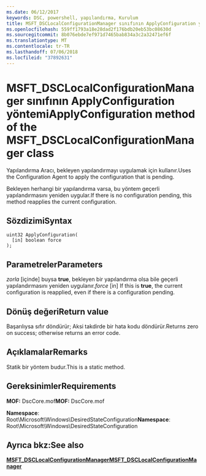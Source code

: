 ```yaml
---
ms.date: 06/12/2017
keywords: DSC, powershell, yapılandırma, Kurulum
title: MSFT_DSCLocalConfigurationManager sınıfının ApplyConfiguration yöntemi
ms.openlocfilehash: 559ff1793a18e28dad2f176bdb20eb53bc08630d
ms.sourcegitcommit: 8b076ebde7ef971d7465bab834a3c2a32471ef6f
ms.translationtype: MT
ms.contentlocale: tr-TR
ms.lasthandoff: 07/06/2018
ms.locfileid: "37892631"
---
```

# <a name="applyconfiguration-method-of-the-msftdsclocalconfigurationmanager-class"></a><span data-ttu-id="17017-103">MSFT_DSCLocalConfigurationManager sınıfının ApplyConfiguration yöntemi</span><span class="sxs-lookup"><span data-stu-id="17017-103">ApplyConfiguration method of the MSFT_DSCLocalConfigurationManager class</span></span>

<span data-ttu-id="17017-104">Yapılandırma Aracı, bekleyen yapılandırmayı uygulamak için kullanır.</span><span class="sxs-lookup"><span data-stu-id="17017-104">Uses the Configuration Agent to apply the configuration that is pending.</span></span>

<span data-ttu-id="17017-105">Bekleyen herhangi bir yapılandırma varsa, bu yöntem geçerli yapılandırmasını yeniden uygular.</span><span class="sxs-lookup"><span data-stu-id="17017-105">If there is no configuration pending, this method reapplies the current configuration.</span></span>

## <a name="syntax"></a><span data-ttu-id="17017-106">Sözdizimi</span><span class="sxs-lookup"><span data-stu-id="17017-106">Syntax</span></span>

```mof
uint32 ApplyConfiguration(
  [in] boolean force
);
```

## <a name="parameters"></a><span data-ttu-id="17017-107">Parametreler</span><span class="sxs-lookup"><span data-stu-id="17017-107">Parameters</span></span>

<span data-ttu-id="17017-108">*zorla* \[içinde\] buysa **true**, bekleyen bir yapılandırma olsa bile geçerli yapılandırmasını yeniden uygulanır.</span><span class="sxs-lookup"><span data-stu-id="17017-108">*force* \[in\] If this is **true**, the current configuration is reapplied, even if there is a configuration pending.</span></span>

## <a name="return-value"></a><span data-ttu-id="17017-109">Dönüş değeri</span><span class="sxs-lookup"><span data-stu-id="17017-109">Return value</span></span>

<span data-ttu-id="17017-110">Başarılıysa sıfır döndürür; Aksi takdirde bir hata kodu döndürür.</span><span class="sxs-lookup"><span data-stu-id="17017-110">Returns zero on success; otherwise returns an error code.</span></span>

## <a name="remarks"></a><span data-ttu-id="17017-111">Açıklamalar</span><span class="sxs-lookup"><span data-stu-id="17017-111">Remarks</span></span>

<span data-ttu-id="17017-112">Statik bir yöntem budur.</span><span class="sxs-lookup"><span data-stu-id="17017-112">This is a static method.</span></span>

## <a name="requirements"></a><span data-ttu-id="17017-113">Gereksinimler</span><span class="sxs-lookup"><span data-stu-id="17017-113">Requirements</span></span>

<span data-ttu-id="17017-114">**MOF:** DscCore.mof</span><span class="sxs-lookup"><span data-stu-id="17017-114">**MOF:** DscCore.mof</span></span>

<span data-ttu-id="17017-115">**Namespace**: Root\Microsoft\Windows\DesiredStateConfiguration</span><span class="sxs-lookup"><span data-stu-id="17017-115">**Namespace**: Root\Microsoft\Windows\DesiredStateConfiguration</span></span>

## <a name="see-also"></a><span data-ttu-id="17017-116">Ayrıca bkz:</span><span class="sxs-lookup"><span data-stu-id="17017-116">See also</span></span>

[<span data-ttu-id="17017-117">**MSFT_DSCLocalConfigurationManager**</span><span class="sxs-lookup"><span data-stu-id="17017-117">**MSFT_DSCLocalConfigurationManager**</span></span>](msft-dsclocalconfigurationmanager.md)